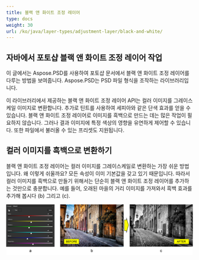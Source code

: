```yaml
---
title: 블랙 앤 화이트 조정 레이어
type: docs
weight: 30
url: /ko/java/layer-types/adjustment-layer/black-and-white/
---
```


## **자바에서 포토샵 블랙 앤 화이트 조정 레이어 작업**
이 글에서는 Aspose.PSD를 사용하여 포토샵 문서에서 블랙 앤 화이트 조정 레이어를 다루는 방법을 보여줍니다. Aspose.PSD는 PSD 파일 형식을 조작하는 라이브러리입니다.

이 라이브러리에서 제공하는 블랙 앤 화이트 조정 레이어 API는 컬러 이미지를 그레이스케일 이미지로 변환합니다. 추가로 틴트를 사용하여 세피아와 같은 단색 효과를 얻을 수 있습니다. 블랙 앤 화이트 조정 레이어로 이미지를 흑백으로 만드는 데는 많은 작업이 필요하지 않습니다. 그러나 결과 이미지에 특정 색상의 영향을 유연하게 제어할 수 있습니다. 또한 파일에서 불러올 수 있는 프리셋도 지원됩니다.

## **컬러 이미지를 흑백으로 변환하기**
블랙 앤 화이트 조정 레이어는 컬러 이미지를 그레이스케일로 변환하는 가장 쉬운 방법입니다. 왜 이렇게 쉬울까요? 모든 속성이 이미 기본값을 갖고 있기 때문입니다. 따라서 컬러 이미지를 흑백으로 만들기 위해서는 단순히 블랙 앤 화이트 조정 레이어를 추가하는 것만으로 충분합니다. 예를 들어, 오래된 마을의 거리 이미지를 가져와서 흑백 효과를 추가해 봅시다 (b) 그리고 (c).

![블랙 앤 화이트 조정 레이어 그림 1](black-and-white-adjustment-layer-figure-1.png)
